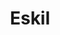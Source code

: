 ---
layout: profil
title: Eskil
permalink: /profil/eskil
navn: Eskil Domben
stilling: Daglig leder
profilbilde: /assets/ansatt-bilder/eskil.jpg
bosted: Stavern
links:
discord: Eskil#6979
books: [
{
    book: "Metodiske Tilgange i Socialt Arbejde",
    year: "2015",
    publisher: "Hans Reitzels Forlag",
    buy: "https://www.adlibris.com/no/bok/metodiske-tilgange-i-socialt-arbejde-9788741258003",
},
{
    book: "Erstatt aggresjonen",
    year: "????",
    publisher: "Universitetsforlaget",
    buy: "https://www.norli.no/erstatt-aggresjonen",
},
]
contacts: ["eskil@getacademy.no", "45485922"]
description: [
        "Eskil har pedagogisk bachelorutdanning med videreutdanning fra VID vitenskapelige høgskole i Oslo. ",
        "Han har jobbet som lærer, prosjektleder, metodeutvikler, foredragsholder og høgskolelærer ved VID vitenskapelige høgskole i Oslo. "] 
brenner-for: [
        "Å bevisstgjøre almennheten om at det å gjøre feil ikke nødvendigvis en dårlig ting, snarer tvert imot, man lærer mest av å feile, da feiling betyr læring!",
        "Growth mindset (veksttankesett)",
        "Positiv psykologi",
        "Styrkebasert tilnærming",
      ]
---